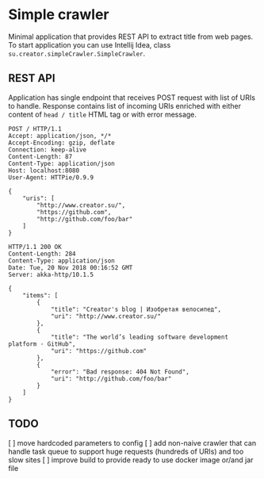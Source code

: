 # Simple crawler

Minimal application that provides REST API to extract title from web pages.
To start application you can use Intellij Idea, 
class `su.creator.simpleCrawler.SimpleCrawler`.

## REST API

Application has single endpoint that receives POST request with list
of URIs to handle. Response contains list of incoming URIs enriched with
either content of `head / title` HTML tag or with error message.

```
POST / HTTP/1.1
Accept: application/json, */*
Accept-Encoding: gzip, deflate
Connection: keep-alive
Content-Length: 87
Content-Type: application/json
Host: localhost:8080
User-Agent: HTTPie/0.9.9

{
    "uris": [
        "http://www.creator.su/",
        "https://github.com",
        "http://github.com/foo/bar"
    ]
}

HTTP/1.1 200 OK
Content-Length: 284
Content-Type: application/json
Date: Tue, 20 Nov 2018 00:16:52 GMT
Server: akka-http/10.1.5

{
    "items": [
        {
            "title": "Creator's blog | Изобретая велосипед",
            "uri": "http://www.creator.su/"
        },
        {
            "title": "The world’s leading software development platform · GitHub",
            "uri": "https://github.com"
        },
        {
            "error": "Bad response: 404 Not Found",
            "uri": "http://github.com/foo/bar"
        }
    ]
}
```

## TODO

[ ] move hardcoded parameters to config
[ ] add non-naive crawler that can handle task queue to support huge
    requests (hundreds of URIs) and too slow sites
[ ] improve build to provide ready to use docker image or/and jar file